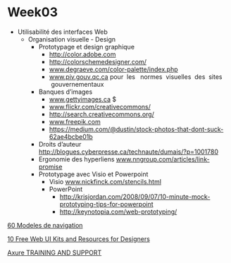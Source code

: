 # Week03
* Utilisabilité des interfaces Web
  * Organisation visuelle - Design
    * Prototypage et design graphique
      * http://color.adobe.com
      * http://colorschemedesigner.com/
      * www.degraeve.com/color-palette/index.php
      * www.piv.gouv.qc.ca pour  les   normes  visuelles  des  sites  gouvernementaux
    * Banques d’images
      * www.gettyimages.ca $
      * www.flickr.com/creativecommons/
      * http://search.creativecommons.org/
      * www.freepik.com
      * https://medium.com/@dustin/stock-photos-that-dont-suck-62ae4bcbe01b
    * Droits d’auteur http://blogues.cyberpresse.ca/technaute/dumais/?p=1001780
    * Ergonomie des hyperliens www.nngroup.com/articles/link-promise
    * Prototypage avec Visio et Powerpoint
      * Visio www.nickfinck.com/stencils.html
      * PowerPoint
        * http://krisjordan.com/2008/09/07/10-minute-mock-prototyping-tips-for-powerpoint
        * http://keynotopia.com/web-prototyping/

[60 Modeles de navigation](http://eric.jost.free.fr/_scrapbook/data/20080917221441/default_001.html)

[10 Free Web UI Kits and Resources for Designers](http://mashable.com/2010/08/05/free-web-ui-resources/#cN7bcIrgZ5qt)

[Axure TRAINING AND SUPPORT](https://www.axure.com/support)
